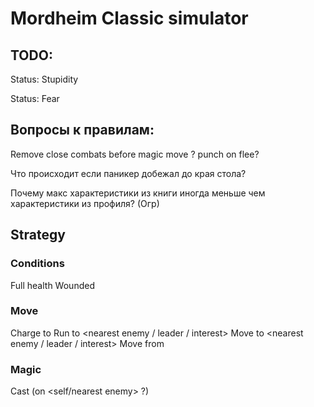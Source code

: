 # Mordheim Classic simulator

## TODO:
Status: Stupidity

Status: Fear

## Вопросы к правилам:
Remove close combats before magic move ? punch on flee?

Что происходит если паникер добежал до края стола?

Почему макс характеристики из книги иногда меньше чем характеристики из профиля? (Огр)

## Strategy
### Conditions
Full health
Wounded

### Move
Charge to <nearest enemy>
Run to <nearest enemy / leader / interest>
Move to <nearest enemy / leader / interest>
Move from <all enemies>
### Magic
Cast <spell> (on <self/nearest enemy> ?)